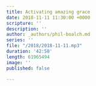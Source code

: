 ```yaml
---
title: Activating amazing grace
date: 2018-11-11 11:30:00 +0000
scripture: ''
description: ''
author: _authors/phil-boalch.md
series: ''
file: "/2018/2018-11-11.mp3"
duration: '42:58'
length: 61965494
image: ''
published: false

---
```

